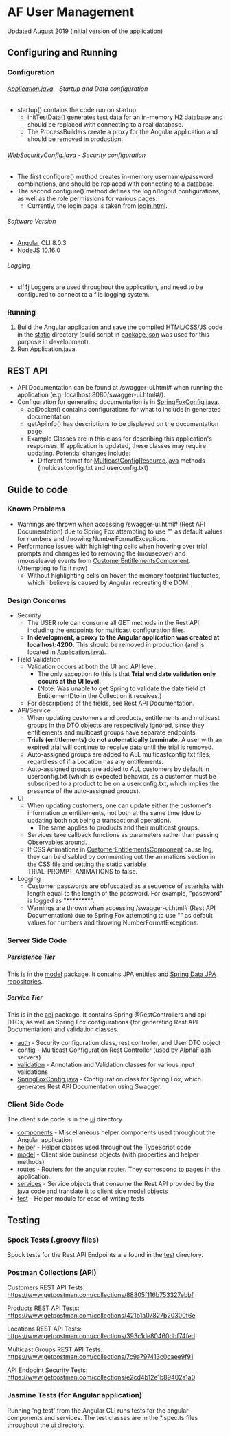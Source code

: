 # AF User Management
Updated August 2019 (initial version of the application)
## Configuring and Running

### Configuration

###### [Application.java](src/main/java/com/mni/Application.java) - Startup and Data configuration
* startup() contains the code run on startup.
    * initTestData() generates test data for an 
    in-memory H2 database and should be
    replaced with connecting to a real database.
    * The ProcessBuilders create a proxy for the Angular application
    and should be removed in production.
    
###### [WebSecurityConfig.java](src/main/java/com/mni/api/auth/WebSecurityConfig.java) - Security configuration
* The first configure() method creates in-memory
username/password combinations, and should be replaced
with connecting to a database.
* The second configure() method defines the login/logout
configurations, as well as the role permissions for
various pages.
    * Currently, the login page is taken from
    [login.html](src/main/resources/static/login.html).

###### Software Version
* [Angular](https://cli.angular.io/) CLI 8.0.3
* [NodeJS](https://nodejs.org/en/) 10.16.0

###### Logging
* slf4j Loggers are used throughout the application, and
need to be configured to connect to a file logging system.

### Running
1. Build the Angular application and save the compiled HTML/CSS/JS code in 
the [static](src/main/resources/static) directory 
(build script in [package.json](ui/package.json)
was used for this purpose in development).
2. Run Application.java.

## REST API

* API Documentation can be found at /swagger-ui.html#
when running the application (e.g. 
localhost:8080/swagger-ui.html#/).
* Configuration for generating documentation is in
[SpringFoxConfig.java](src/main/java/com/mni/api/SpringFoxConfig.java).
    * apiDocket() contains configurations for what
    to include in generated documentation.
    * getApiInfo() has descriptions to be displayed
    on the documentation page.
    * Example Classes are in this
    class for describing this application's
    responses. If application is updated, these classes may
    require updating. Potential changes include:
        * Different format for [MulticastConfigResource.java](src/main/java/com/mni/api/config/MulticastConfigResource.java)
        methods (multicastconfig.txt and userconfig.txt)

## Guide to code

### Known Problems
* Warnings are thrown when accessing /swagger-ui.html# (Rest API Documentation) due to
Spring Fox attempting to use "" as default values for numbers and throwing NumberFormatExceptions.
* Performance issues with highlighting cells when hovering over trial prompts and changes led to removing the
(mouseover) and (mouseleave) events from [CustomerEntitlementsComponent](ui/src/app/routes/customers/customer-entitlements/customer-entitlements.component.html).
(Attempting to fix it now)
    * Without highlighting cells on hover, the memory footprint fluctuates, which I believe is caused by Angular recreating the
    DOM.

### Design Concerns
* Security
    * The USER role can consume all GET methods in the Rest API, including the endpoints
    for multicast configuration files.
    * <b>In development, a proxy to the Angular application was created at localhost:4200.</b>
    This should be removed in production (and is located in 
    [Application.java](src/main/java/com/mni/Application.java)).
* Field Validation
    * Validation occurs at both the UI and API level.
        * The only exception to this is that <b>Trial end date validation only occurs at the UI level.</b>
        * (Note: Was unable to get Spring to validate the date field of EntitlementDto in the Collection it receives.)
    * For descriptions of the fields, see Rest API Documentation.
* API/Service
    * When updating customers and products, entitlements and multicast groups in the DTO
    objects are respectively ignored, since they entitlements and multicast groups have
    separate endpoints.
    * <b>Trials (entitlements) do not automatically terminate.</b> A user with an expired trial will 
    continue to receive data until the trial is removed.
    * Auto-assigned groups are added to ALL multicastconfig.txt files, regardless of if a Location has
    any entitlements.
    * Auto-assigned groups are added to ALL customers by default in userconfig.txt (which is expected behavior,
    as a customer must be subscribed to a product to be on a userconfig.txt, which implies the presence of the
    auto-assigned groups).
* UI
    * When updating customers, one can update either the customer's information or entitlements,
    not both at the same time (due to updating both not being a transactional operation).
        * The same applies to products and their multicast groups.
    * Services take callback functions as parameters rather than passing Observables around.
    * If CSS Animations in [CustomerEntitlementsComponent](ui/src/app/routes/customers/customer-entitlements/customer-entitlements.component.html)
    cause lag, they can be disabled by commenting out the animations section in the CSS file and setting the static variable
    TRIAL_PROMPT_ANIMATIONS to false.
* Logging
    * Customer passwords are obfuscated as a sequence of asterisks with length equal to the length
    of the password. For example, "password" is logged as "********".
    * Warnings are thrown when accessing /swagger-ui.html# (Rest API Documentation) due to
    Spring Fox attempting to use "" as default values for numbers and throwing NumberFormatExceptions.

### Server Side Code

##### Persistence Tier

This is in the [model](src/main/java/com/mni/model) package. It contains JPA entities and 
[Spring Data JPA repositories](https://www.baeldung.com/the-persistence-layer-with-spring-data-jpa).
 
##### Service Tier

This is in the [api](src/main/java/com/mni/api) package. It contains Spring @RestControllers and api DTOs,
as well as Spring Fox configurations (for generating Rest API Documentation) and validation classes.

* [auth](src/main/java/com/mni/api/auth) - Security configuration class, rest controller, and User 
DTO object
* [config](src/main/java/com/mni/api/config) - Multicast Configuration Rest Controller
(used by AlphaFlash servers)
* [validation](src/main/java/com/mni/api/validation) - Annotation and Validation classes for 
various input validations
* [SpringFoxConfig.java](src/main/java/com/mni/api/SpringFoxConfig.java) - Configuration
class for Spring Fox, which generates Rest API Documentation using Swagger.

### Client Side Code

The client side code is in the [ui](ui/src/app) directory.

* [components](ui/src/app/components) - Miscellaneous helper components used throughout the
Angular application
* [helper](ui/src/app/helper) - Helper classes used throughout the TypeScript code
* [model](ui/src/app/model) - Client side business objects (with properties and helper methods)
* [routes](ui/src/app/routes) - Routers for the [angular router](https://angular.io/guide/router). They
correspond to pages in the application.
* [services](ui/src/app/services) - Service objects that consume the Rest API provided by the java code and translate it to client side model objects
* [test](ui/src/app/test) - Helper module for ease of writing tests

## Testing

### Spock Tests (.groovy files)

Spock tests for the Rest API Endpoints are found in the [test](src/test) directory.

### Postman Collections (API)

Customers REST API Tests:
https://www.getpostman.com/collections/88805f116b753327ebbf

Products REST API Tests:
https://www.getpostman.com/collections/421b1a07827b20300f6e

Locations REST API Tests:
https://www.getpostman.com/collections/393c1de80460dbf74fed

Multicast Groups REST API Tests:
https://www.getpostman.com/collections/7c9a797413c0caee9f91

API Endpoint Security Tests:
https://www.getpostman.com/collections/e2cd4b12e1b89402a1a0

### Jasmine Tests (for Angular application)

Running 'ng test' from the Angular CLI runs tests for the
angular components and services. The test classes are in the 
*.spec.ts files throughout the [ui](ui/src/app) directory.